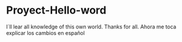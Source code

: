 # Proyect-Hello-word
I´ll lear all knowledge of this own world. Thanks for all.
Ahora me toca explicar los cambios en español
